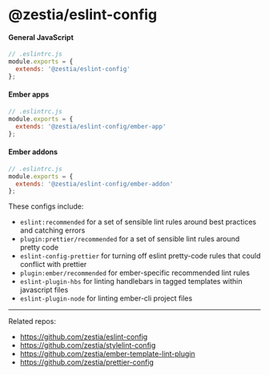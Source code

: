 # @zestia/eslint-config

#### General JavaScript

```javascript
// .eslintrc.js
module.exports = {
  extends: '@zestia/eslint-config'
};
```

#### Ember apps

```javascript
// .eslintrc.js
module.exports = {
  extends: '@zestia/eslint-config/ember-app'
};
```

#### Ember addons

```javascript
// .eslintrc.js
module.exports = {
  extends: '@zestia/eslint-config/ember-addon'
};
```

These configs include:

* `eslint:recommended` for a set of sensible lint rules around best practices and catching errors
* `plugin:prettier/recommended` for a set of sensible lint rules around pretty code
* `eslint-config-prettier` for turning off eslint pretty-code rules that could conflict with prettier
* `plugin:ember/recommended` for ember-specific recommended lint rules
* `eslint-plugin-hbs` for linting handlebars in tagged templates within javascript files
* `eslint-plugin-node` for linting ember-cli project files

<hr>

Related repos:

* https://github.com/zestia/eslint-config
* https://github.com/zestia/stylelint-config
* https://github.com/zestia/ember-template-lint-plugin
* https://github.com/zestia/prettier-config